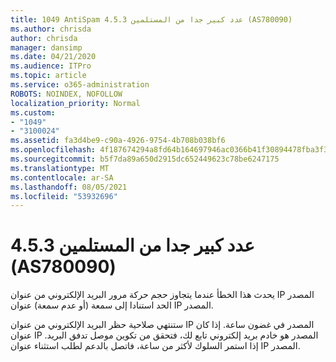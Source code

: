 ```yaml
---
title: 1049 AntiSpam 4.5.3 عدد كبير جدا من المستلمين (AS780090)
ms.author: chrisda
author: chrisda
manager: dansimp
ms.date: 04/21/2020
ms.audience: ITPro
ms.topic: article
ms.service: o365-administration
ROBOTS: NOINDEX, NOFOLLOW
localization_priority: Normal
ms.custom:
- "1049"
- "3100024"
ms.assetid: fa3d4be9-c90a-4926-9754-4b708b038bf6
ms.openlocfilehash: 4f187674294a8fd64b164697946ac0366b41f30894478fba3f37843730f445d8
ms.sourcegitcommit: b5f7da89a650d2915dc652449623c78be6247175
ms.translationtype: MT
ms.contentlocale: ar-SA
ms.lasthandoff: 08/05/2021
ms.locfileid: "53932696"
---
```

# <a name="453-too-many-recipients-as780090"></a>4.5.3 عدد كبير جدا من المستلمين (AS780090)

يحدث هذا الخطأ عندما يتجاوز حجم حركة مرور البريد الإلكتروني من عنوان IP المصدر الحد استنادا إلى سمعة (أو عدم سمعة) عنوان IP المصدر.

ستنتهي صلاحية حظر البريد الإلكتروني من عنوان IP المصدر في غضون ساعة. إذا كان عنوان IP المصدر هو خادم بريد إلكتروني تابع لك، فتحقق من تكوين موصل تدفق البريد. إذا استمر السلوك لأكثر من ساعة، فاتصل بالدعم لطلب استثناء عنوان IP المصدر.
